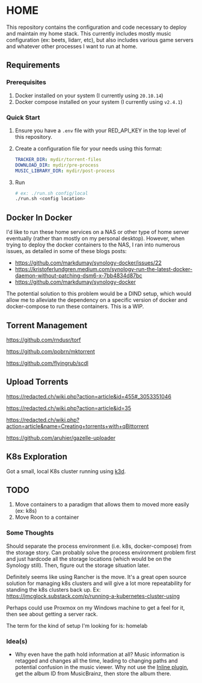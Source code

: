 # HOME

This repository contains the configuration and code necessary to deploy and maintain my home stack. This currently includes mostly music configuration (ex: beets, lidarr, etc), but also includes various game servers and whatever other processes I want to run at home.

## Requirements

### Prerequisites

1. Docker installed on your system (I currently using `20.10.14`)
2. Docker compose installed on your system (I currently using `v2.4.1`)

### Quick Start

1. Ensure you have a `.env` file with your RED_API_KEY in the top level of this repository.
2. Create a configuration file for your needs using this format:

    ```yaml
    TRACKER_DIR: mydir/torrent-files
    DOWNLOAD_DIR: mydir/pre-process
    MUSIC_LIBRARY_DIR: mydir/post-process
    ```

3. Run

    ```bash
    # ex: ./run.sh config/local
    ./run.sh <config location>
    ```

## Docker In Docker

I'd like to run these home services on a NAS or other type of home server eventually (rather than mostly on my personal desktop). However, when trying to deploy the docker containers to the NAS, I ran into numerous issues, as detailed in some of these blogs posts:

- <https://github.com/markdumay/synology-docker/issues/22>
- <https://kristoferlundgren.medium.com/synology-run-the-latest-docker-daemon-without-patching-dsm6-x-7bb4834d87bc>
- <https://github.com/markdumay/synology-docker>

The potential solution to this problem would be a DIND setup, which would allow me to alleviate the dependency on a specific version of docker and docker-compose to run these containers. This is a WIP.

## Torrent Management

<https://github.com/rndusr/torf>

<https://github.com/pobrn/mktorrent>

<https://github.com/flyingrub/scdl>

## Upload Torrents

<https://redacted.ch/wiki.php?action=article&id=455#_3053351046>

<https://redacted.ch/wiki.php?action=article&id=35>

<https://redacted.ch/wiki.php?action=article&name=Creating+torrents+with+qBittorrent>

<https://github.com/aruhier/gazelle-uploader>

## K8s Exploration

Got a small, local K8s cluster running using [k3d](https://k3d.io/v5.4.9/).

## TODO

1. Move containers to a paradigm that allows them to moved more easily (ex: k8s)
2. Move Roon to a container

### Some Thoughts

Should separate the process environment (i.e. k8s, docker-compose) from the storage story. Can probably solve the process environment problem first and just hardcode all the storage locations (which would be on the Synology still). Then, figure out the storage situation later.

Definitely seems like using Rancher is the move. It's a great open source solution for managing k8s clusters and will give a lot more repeatability for standing the k8s clusters back up. Ex: <https://jmcglock.substack.com/p/running-a-kubernetes-cluster-using>

Perhaps could use Proxmox on my Windows machine to get a feel for it, then see about getting a server rack.

The term for the kind of setup I'm looking for is: homelab

### Idea(s)

- Why even have the path hold information at all? Music information is retagged and changes all the time, leading to changing paths and potential confusion in the music viewer. Why not use the [Inline plugin](https://beets.readthedocs.io/en/stable/plugins/inline.html), get the album ID from MusicBrainz, then store the album there.

